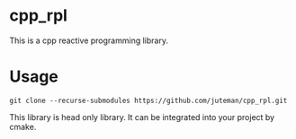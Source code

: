 # cpp_rpl
This is a cpp reactive programming library.

# Usage
```
git clone --recurse-submodules https://github.com/juteman/cpp_rpl.git
```
This library is head only library. It can be integrated into your project by cmake.